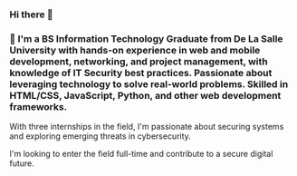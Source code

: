 ### Hi there 👋

### 🌱 I'm a BS Information Technology Graduate from De La Salle University with hands-on experience in web and mobile development, networking, and project management, with knowledge of IT Security best practices. Passionate about leveraging technology to solve real-world problems. Skilled in HTML/CSS, JavaScript, Python, and other web development frameworks.

With three internships in the field, I'm passionate about securing systems and exploring emerging threats in cybersecurity.

I'm looking to enter the field full-time and contribute to a secure digital future.
<!--

**Xei-pher/xei-pher** is a ✨ _special_ ✨ repository because its `README.md` (this file) appears on your GitHub profile.

Here are some ideas to get you started:

- 🔭 I’m currently working on ...
- 🌱 I’m currently learning ...
- 👯 I’m looking to collaborate on ...
- 🤔 I’m looking for help with ...
- 💬 Ask me about ...
- 📫 How to reach me: ...
- 😄 Pronouns: ...
- ⚡ Fun fact: ...
-->
